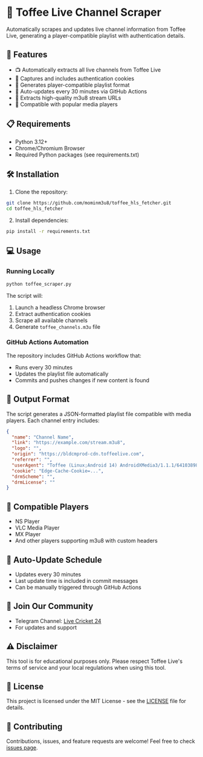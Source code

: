 # 🌟 Toffee Live Channel Scraper

Automatically scrapes and updates live channel information from Toffee Live, generating a player-compatible playlist with authentication details.

## 🚀 Features

- 📺 Automatically extracts all live channels from Toffee Live
- 🔑 Captures and includes authentication cookies
- 📝 Generates player-compatible playlist format
- 🔄 Auto-updates every 30 minutes via GitHub Actions
- 🎯 Extracts high-quality m3u8 stream URLs
- 📱 Compatible with popular media players

## 📋 Requirements

- Python 3.12+
- Chrome/Chromium Browser
- Required Python packages (see requirements.txt)

## 🛠️ Installation

1. Clone the repository:
```bash
git clone https://github.com/mominm3u8/toffee_hls_fetcher.git
cd toffee_hls_fetcher
```

2. Install dependencies:
```bash
pip install -r requirements.txt
```

## 💻 Usage

### Running Locally

```bash
python toffee_scraper.py
```

The script will:
1. Launch a headless Chrome browser
2. Extract authentication cookies
3. Scrape all available channels
4. Generate `toffee_channels.m3u` file

### GitHub Actions Automation

The repository includes GitHub Actions workflow that:
- Runs every 30 minutes
- Updates the playlist file automatically
- Commits and pushes changes if new content is found

## 📄 Output Format

The script generates a JSON-formatted playlist file compatible with media players. Each channel entry includes:

```json
{
  "name": "Channel Name",
  "link": "https://example.com/stream.m3u8",
  "logo": "",
  "origin": "https://bldcmprod-cdn.toffeelive.com",
  "referrer": "",
  "userAgent": "Toffee (Linux;Android 14) AndroidXMedia3/1.1.1/64103898/4d2ec9b8c7534adc",
  "cookie": "Edge-Cache-Cookie=...",
  "drmScheme": "",
  "drmLicense": ""
}
```

## 📱 Compatible Players

- NS Player
- VLC Media Player
- MX Player
- And other players supporting m3u8 with custom headers

## 🔄 Auto-Update Schedule

- Updates every 30 minutes
- Last update time is included in commit messages
- Can be manually triggered through GitHub Actions

## 📢 Join Our Community

- Telegram Channel: [Live Cricket 24](https://t.me/live_cricket_24)
- For updates and support

## ⚠️ Disclaimer

This tool is for educational purposes only. Please respect Toffee Live's terms of service and your local regulations when using this tool.

## 📜 License

This project is licensed under the MIT License - see the [LICENSE](LICENSE) file for details.

## 🤝 Contributing

Contributions, issues, and feature requests are welcome! Feel free to check [issues page](../../issues).
